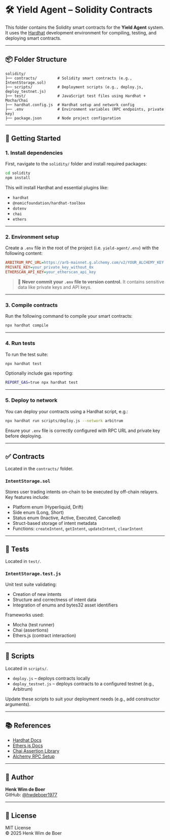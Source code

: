 # 🛠 Yield Agent – Solidity Contracts

This folder contains the Solidity smart contracts for the **Yield Agent** system. It uses the [Hardhat](https://hardhat.org) development environment for compiling, testing, and deploying smart contracts.

---

## 📦 Folder Structure

```
solidity/
├── contracts/         # Solidity smart contracts (e.g., IntentStorage.sol)
├── scripts/           # Deployment scripts (e.g., deploy.js, deploy_testnet.js)
├── test/              # JavaScript test files using Hardhat + Mocha/Chai
├── hardhat.config.js  # Hardhat setup and network config
├── .env               # Environment variables (RPC endpoints, private key)
├── package.json       # Node project configuration
```

---

## 🚀 Getting Started

### 1. Install dependencies

First, navigate to the `solidity/` folder and install required packages:

```bash
cd solidity
npm install
```

This will install Hardhat and essential plugins like:

- `hardhat`
- `@nomicfoundation/hardhat-toolbox`
- `dotenv`
- `chai`
- `ethers`

---

### 2. Environment setup

Create a `.env` file in the root of the project (i.e. `yield-agent/.env`) with the following content:

```ini
ARBITRUM_RPC_URL=https://arb-mainnet.g.alchemy.com/v2/YOUR_ALCHEMY_KEY
PRIVATE_KEY=your_private_key_without_0x
ETHERSCAN_API_KEY=your_etherscan_api_key
```

> 🔐 **Never commit your `.env` file to version control.** It contains sensitive data like private keys and API keys.

---

### 3. Compile contracts

Run the following command to compile your smart contracts:

```bash
npx hardhat compile
```

---

### 4. Run tests

To run the test suite:

```bash
npx hardhat test
```

Optionally include gas reporting:

```bash
REPORT_GAS=true npx hardhat test
```

---

### 5. Deploy to network

You can deploy your contracts using a Hardhat script, e.g.:

```bash
npx hardhat run scripts/deploy.js --network arbitrum
```

Ensure your `.env` file is correctly configured with RPC URL and private key before deploying.

---

## ✅ Contracts

Located in the `contracts/` folder.

### `IntentStorage.sol`

Stores user trading intents on-chain to be executed by off-chain relayers. Key features include:

- Platform enum (Hyperliquid, Drift)
- Side enum (Long, Short)
- Status enum (Inactive, Active, Executed, Cancelled)
- Struct-based storage of intent metadata
- Functions: `createIntent`, `getIntent`, `updateIntent`, `clearIntent`

---

## 🧪 Tests

Located in `test/`.

### `IntentStorage.test.js`

Unit test suite validating:

- Creation of new intents
- Structure and correctness of intent data
- Integration of enums and bytes32 asset identifiers

Frameworks used:

- Mocha (test runner)
- Chai (assertions)
- Ethers.js (contract interaction)

---

## 📜 Scripts

Located in `scripts/`.

- `deploy.js` – deploys contracts locally
- `deploy_testnet.js` – deploys contracts to a configured testnet (e.g., Arbitrum)

Update these scripts to suit your deployment needs (e.g., add constructor arguments).

---

## 📚 References

- [Hardhat Docs](https://hardhat.org/docs)
- [Ethers.js Docs](https://docs.ethers.org/)
- [Chai Assertion Library](https://www.chaijs.com/)
- [Alchemy RPC Setup](https://dashboard.alchemy.com/)

---

## 👤 Author

**Henk Wim de Boer**  
GitHub: [@hwdeboer1977](https://github.com/hwdeboer1977)

---

## 📄 License

MIT License  
© 2025 Henk Wim de Boer
